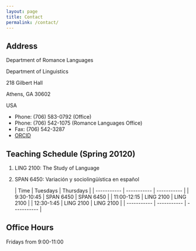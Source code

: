 ```yaml
---
layout: page
title: Contact
permalink: /contact/
---
```


## Address
Department of Romance Languages

Department of Linguistics

218 Gilbert Hall

Athens, GA 30602

USA

- Phone: (706) 583-0792 (Office)
- Phone: (706) 542-1075 (Romance Languages Office)
- Fax: (706) 542-3287
- [ORCID](https://orcid.org/0000-0002-3044-1443)


## Teaching Schedule (Spring 20120)
1.  LING 2100: The Study of Language
2.  SPAN 6450: Variación y sociolingüística en español

	| Time | Tuesdays | Thursdays |
| ----------- | ----------- |  ----------- |
| 9:30-10:45 | SPAN 6450 | SPAN 6450 |
| 11:00-12:15 | LING 2100 | LING 2100 |
| 12:30-1:45 | LING 2100 | LING 2100 |
| ----------- | ----------- |  ----------- |

## Office Hours

Fridays from 9:00-11:00
